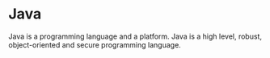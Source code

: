 # Java
Java is a programming language and a platform. Java is a high level, robust, object-oriented and secure programming language.
